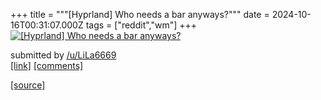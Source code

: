 +++
title = """[Hyprland] Who needs a bar anyways?"""
date = 2024-10-16T00:31:07.000Z
tags = ["reddit","wm"]
+++
[![[Hyprland] Who needs a bar anyways?](https://preview.redd.it/c1lpugpmj0vd1.png?width=640&crop=smart&auto=webp&s=c5358436c9cb75b76e763e5aafadbe950697a742 "[Hyprland] Who needs a bar anyways?")](https://www.reddit.com/r/unixporn/comments/1g4mtov/hyprland_who_needs_a_bar_anyways/)

submitted by [/u/LiLa6669](https://www.reddit.com/user/LiLa6669)  
[\[link\]](https://i.redd.it/c1lpugpmj0vd1.png) [\[comments\]](https://www.reddit.com/r/unixporn/comments/1g4mtov/hyprland_who_needs_a_bar_anyways/)

[[source]](https://www.reddit.com/r/unixporn/comments/1g4mtov/hyprland_who_needs_a_bar_anyways/)
